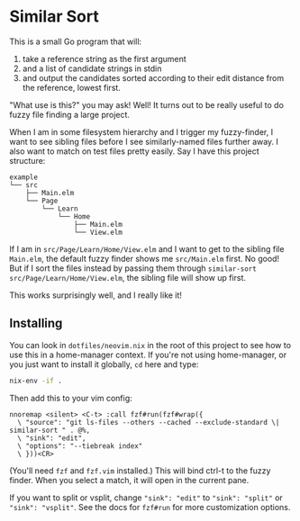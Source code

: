 # Similar Sort

This is a small Go program that will:

1. take a reference string as the first argument
2. and a list of candidate strings in stdin
3. and output the candidates sorted according to their edit distance from the reference, lowest first.

"What use is this?" you may ask!
Well!
It turns out to be really useful to do fuzzy file finding a large project.

When I am in some filesystem hierarchy and I trigger my fuzzy-finder, I want to see sibling files before I see similarly-named files further away.
I also want to match on test files pretty easily.
Say I have this project structure:

```
example
└── src
    ├── Main.elm
    └── Page
        └── Learn
            └── Home
                ├── Main.elm
                └── View.elm
```

If I am in `src/Page/Learn/Home/View.elm` and I want to get to the sibling file `Main.elm`, the default fuzzy finder shows me `src/Main.elm` first.
No good!
But if I sort the files instead by passing them through `similar-sort src/Page/Learn/Home/View.elm`, the sibling file will show up first.

This works surprisingly well, and I really like it!

## Installing

You can look in `dotfiles/neovim.nix` in the root of this project to see how to use this in a home-manager context.
If you're not using home-manager, or you just want to install it globally, `cd` here and type:

```sh
nix-env -if .
```

Then add this to your vim config:

```vim
nnoremap <silent> <C-t> :call fzf#run(fzf#wrap({
  \ "source": "git ls-files --others --cached --exclude-standard \| similar-sort " . @%,
  \ "sink": "edit",
  \ "options": "--tiebreak index"
  \ }))<CR>
```

(You'll need `fzf` and `fzf.vim` installed.)
This will bind ctrl-t to the fuzzy finder.
When you select a match, it will open in the current pane.

If you want to split or vsplit, change `"sink": "edit"` to `"sink": "split"` or `"sink": "vsplit"`.
See the docs for `fzf#run` for more customization options.
